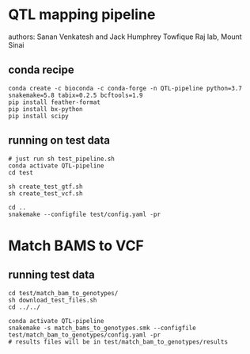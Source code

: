 # QTL mapping pipeline

authors: Sanan Venkatesh and Jack Humphrey
Towfique Raj lab, Mount Sinai


## conda recipe

```
conda create -c bioconda -c conda-forge -n QTL-pipeline python=3.7 snakemake=5.8 tabix=0.2.5 bcftools=1.9
pip install feather-format
pip install bx-python
pip install scipy
```

## running on test data

```
# just run sh test_pipeline.sh
conda activate QTL-pipeline
cd test

sh create_test_gtf.sh  
sh create_test_vcf.sh

cd ..
snakemake --configfile test/config.yaml -pr
```


# Match BAMS to VCF

## running test data

```
cd test/match_bam_to_genotypes/
sh download_test_files.sh
cd ../../

conda activate QTL-pipeline
snakemake -s match_bams_to_genotypes.smk --configfile test/match_bam_to_genotypes/config.yaml -pr
# results files will be in test/match_bam_to_genotypes/results
```
